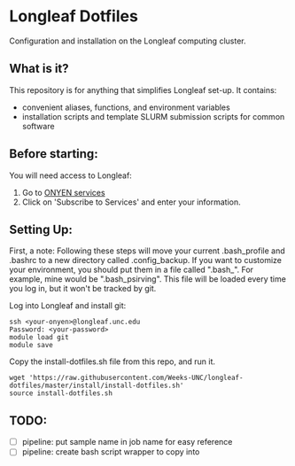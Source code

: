 Longleaf Dotfiles
================================================================================
Configuration and installation on the Longleaf computing cluster.

What is it?
--------------------------------------------------------------------------------
This repository is for anything that simplifies Longleaf set-up. It contains:
- convenient aliases, functions, and environment variables
- installation scripts and template SLURM submission scripts for common software

Before starting:
--------------------------------------------------------------------------------
You will need access to Longleaf:
1. Go to [ONYEN services](https://its.unc.edu/onyen-services/)
2. Click on 'Subscribe to Services' and enter your information.

Setting Up:
--------------------------------------------------------------------------------
First, a note: Following these steps will move your current .bash_profile and
.bashrc to a new directory called .config_backup. If you want to customize your
environment, you should put them in a file called ".bash_<your-onyen>". For
example, mine would be ".bash_psirving". This file will be loaded every time
you log in, but it won't be tracked by git.

Log into Longleaf and install git:
```
ssh <your-onyen>@longleaf.unc.edu
Password: <your-password>
module load git
module save
```
Copy the install-dotfiles.sh file from this repo, and run it.
```
wget 'https://raw.githubusercontent.com/Weeks-UNC/longleaf-dotfiles/master/install/install-dotfiles.sh'
source install-dotfiles.sh
```

TODO:
--------------------------------------------------------------------------------
- [ ] pipeline: put sample name in job name for easy reference
- [ ] pipeline: create bash script wrapper to copy into 
